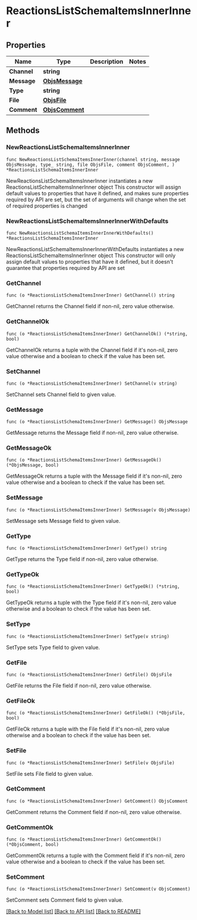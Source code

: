 # ReactionsListSchemaItemsInnerInner

## Properties

Name | Type | Description | Notes
------------ | ------------- | ------------- | -------------
**Channel** | **string** |  | 
**Message** | [**ObjsMessage**](ObjsMessage.md) |  | 
**Type** | **string** |  | 
**File** | [**ObjsFile**](ObjsFile.md) |  | 
**Comment** | [**ObjsComment**](ObjsComment.md) |  | 

## Methods

### NewReactionsListSchemaItemsInnerInner

`func NewReactionsListSchemaItemsInnerInner(channel string, message ObjsMessage, type_ string, file ObjsFile, comment ObjsComment, ) *ReactionsListSchemaItemsInnerInner`

NewReactionsListSchemaItemsInnerInner instantiates a new ReactionsListSchemaItemsInnerInner object
This constructor will assign default values to properties that have it defined,
and makes sure properties required by API are set, but the set of arguments
will change when the set of required properties is changed

### NewReactionsListSchemaItemsInnerInnerWithDefaults

`func NewReactionsListSchemaItemsInnerInnerWithDefaults() *ReactionsListSchemaItemsInnerInner`

NewReactionsListSchemaItemsInnerInnerWithDefaults instantiates a new ReactionsListSchemaItemsInnerInner object
This constructor will only assign default values to properties that have it defined,
but it doesn't guarantee that properties required by API are set

### GetChannel

`func (o *ReactionsListSchemaItemsInnerInner) GetChannel() string`

GetChannel returns the Channel field if non-nil, zero value otherwise.

### GetChannelOk

`func (o *ReactionsListSchemaItemsInnerInner) GetChannelOk() (*string, bool)`

GetChannelOk returns a tuple with the Channel field if it's non-nil, zero value otherwise
and a boolean to check if the value has been set.

### SetChannel

`func (o *ReactionsListSchemaItemsInnerInner) SetChannel(v string)`

SetChannel sets Channel field to given value.


### GetMessage

`func (o *ReactionsListSchemaItemsInnerInner) GetMessage() ObjsMessage`

GetMessage returns the Message field if non-nil, zero value otherwise.

### GetMessageOk

`func (o *ReactionsListSchemaItemsInnerInner) GetMessageOk() (*ObjsMessage, bool)`

GetMessageOk returns a tuple with the Message field if it's non-nil, zero value otherwise
and a boolean to check if the value has been set.

### SetMessage

`func (o *ReactionsListSchemaItemsInnerInner) SetMessage(v ObjsMessage)`

SetMessage sets Message field to given value.


### GetType

`func (o *ReactionsListSchemaItemsInnerInner) GetType() string`

GetType returns the Type field if non-nil, zero value otherwise.

### GetTypeOk

`func (o *ReactionsListSchemaItemsInnerInner) GetTypeOk() (*string, bool)`

GetTypeOk returns a tuple with the Type field if it's non-nil, zero value otherwise
and a boolean to check if the value has been set.

### SetType

`func (o *ReactionsListSchemaItemsInnerInner) SetType(v string)`

SetType sets Type field to given value.


### GetFile

`func (o *ReactionsListSchemaItemsInnerInner) GetFile() ObjsFile`

GetFile returns the File field if non-nil, zero value otherwise.

### GetFileOk

`func (o *ReactionsListSchemaItemsInnerInner) GetFileOk() (*ObjsFile, bool)`

GetFileOk returns a tuple with the File field if it's non-nil, zero value otherwise
and a boolean to check if the value has been set.

### SetFile

`func (o *ReactionsListSchemaItemsInnerInner) SetFile(v ObjsFile)`

SetFile sets File field to given value.


### GetComment

`func (o *ReactionsListSchemaItemsInnerInner) GetComment() ObjsComment`

GetComment returns the Comment field if non-nil, zero value otherwise.

### GetCommentOk

`func (o *ReactionsListSchemaItemsInnerInner) GetCommentOk() (*ObjsComment, bool)`

GetCommentOk returns a tuple with the Comment field if it's non-nil, zero value otherwise
and a boolean to check if the value has been set.

### SetComment

`func (o *ReactionsListSchemaItemsInnerInner) SetComment(v ObjsComment)`

SetComment sets Comment field to given value.



[[Back to Model list]](../README.md#documentation-for-models) [[Back to API list]](../README.md#documentation-for-api-endpoints) [[Back to README]](../README.md)


